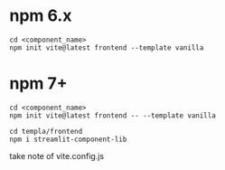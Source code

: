 # npm 6.x

```
cd <component_name>
npm init vite@latest frontend --template vanilla
```

# npm 7+

```
cd <component_name>
npm init vite@latest frontend -- --template vanilla
```

```
cd templa/frontend
npm i streamlit-component-lib
```

take note of vite.config.js
